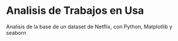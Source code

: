 # Analisis de Trabajos en Usa 
Analisis de la base de un dataset de Netflix, con Python, Matplotlib y seaborn
